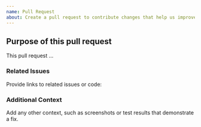 ```yaml
---
name: Pull Request
about: Create a pull request to contribute changes that help us improve
---
```


## Purpose of this pull request

This pull request ...

### Related Issues

Provide links to related issues or code:

### Additional Context

Add any other context, such as screenshots or test results that demonstrate a fix.

<!--
Thank you for taking the time to contribute to our documentation.

If you are fixing a GitHub issue, using the [GitHub keyword format](https://help.github.com/en/articles/closing-issues-using-keywords#closing-an-issue-in-a-different-repository) closes the issue when this pull request is merged. Example: `Fixes #1234`.

See [Contribution guidelines](contributing.md) for more information. -->
